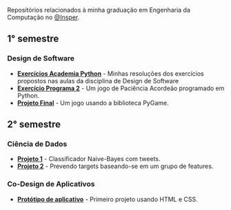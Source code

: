Repositórios relacionados à minha graduação em Engenharia da Computação no [@Insper](https://github.com/insper).

## 1° semestre

### Design de Software

- **[Exercícios Academia Python](https://github.com/ArthurCisotto/insper.dessoft)** - Minhas resoluções dos exercícios propostos nas aulas da disciplina de Design de Software 
- **[Exercício Programa 2](https://github.com/ArthurCisotto/EP-2-solitaire-accordion)** - Um jogo de Paciência Acordeão programado em Python.
- **[Projeto Final](https://github.com/andrebrito16/sergios-adventure)** - Um jogo usando a biblioteca PyGame.

## 2° semestre

### Ciência de Dados
- **[Projeto 1](https://github.com/ArthurCisotto/P1_CDados)** - Classificador Naive-Bayes com tweets.
- **[Projeto 2](https://github.com/ArthurCisotto/P2_CDados)** - Prevendo targets baseando-se em um grupo de features.

### Co-Design de Aplicativos
- **[Protótipo de aplicativo](https://github.com/andrebrito16/Codes2021.2-G3)** - Primeiro projeto usando HTML e CSS.
